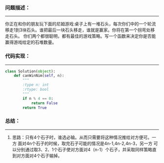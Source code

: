 ### 问题描述：
***
你正在和你的朋友玩下面的尼姆游戏:桌子上有一堆石头，每次你们中的一个轮流移走1到3块石头。谁把最后一块石头移走，谁就是赢家。你将在第一个拐弯处移走石头。
你们两个都很聪明，都有最佳的游戏策略。写一个函数来决定你是否能赢得游戏给定的石堆数量。
### 代码实现：
***
```python
class Solution(object):
    def canWinNim(self, n):
        """
        :type n: int
        :rtype: bool
        """
        if n % 4 == 0:
            return False
        return True
```
### 总结：
***
1. 思路：只有4个石子时，谁选必输。从而只需要将这种情况推给对方便可。一方 面对4n个石子的时候，取完石子可能的情况是4n-1,4n-2,4n-3，另一方 可以分别通过取3、2、1个石子使对方面对4（n-1）个石子，并采取同样策略直到对方面对4个石子输掉。